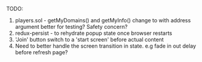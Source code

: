 

TODO:
1. players.sol - getMyDomains() and getMyInfo() change to with address argument better for testing? Safety concern?
2. redux-persist - to rehydrate popup state once browser restarts
3. 'Join' button switch to a 'start screen' before actual content
4. Need to better handle the screen transition in state. e.g fade in out delay before refresh page?
